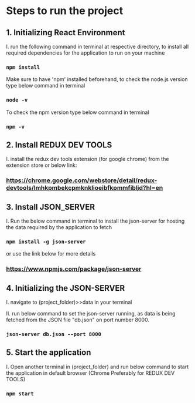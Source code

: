 # Steps to run the project

## 1. Initializing React Environment

  I. run the following command in terminal at respective directory, to install all required dependencies
     for the application to run on your machine

  ### `npm install`

  Make sure to have 'npm' installed beforehand, to check the node.js version type below command in terminal
  
  ### `node -v`
  
  To check the npm version type below command in terminal
  
   ### `npm -v`

## 2. Install REDUX DEV TOOLS

  I. install the redux dev tools extension (for google chrome) from the extension store or below link:
  
  ### https://chrome.google.com/webstore/detail/redux-devtools/lmhkpmbekcpmknklioeibfkpmmfibljd?hl=en

## 3. Install JSON_SERVER

  I. Run the below command in terminal to install the json-server for hosting the data required by the application to fetch
  
  ### `npm install -g json-server`
  
  or use the link below for more details
  
  ### https://www.npmjs.com/package/json-server
  
## 4. Initializing the JSON-SERVER

  I. navigate to (project_folder)>>data in your terminal

  II. run below command to set the json-server running, as data is being fetched from the JSON
      file "db.json" on port number 8000.

  ### `json-server db.json --port 8000`

## 5. Start the application

  I. Open another terminal in (project_folder) and run below command to start the application
     in default browser (Chrome Preferably for REDUX DEV TOOLS)

  ### `npm start`
